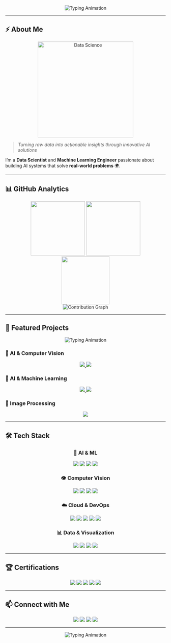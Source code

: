 <!-- ✨ Animated Header -->
<div align="center">
  <img src="https://readme-typing-svg.herokuapp.com?font=Pacifico&weight=700&size=45&duration=3500&pause=800&color=F7A41D&center=true&vCenter=true&width=900&height=80&lines=Hi+I'm+Danish+Barkat+✨;Data+Scientist+%F0%9F%8E%AF;ML+Engineer+%F0%9F%A4%96;AI+Developer+%F0%9F%9A%80;IoT+Innovator+%F0%9F%9B%A0%EF%B8%8F;Let's+Build+Something+Amazing!+🔥" alt="Typing Animation"/>
</div>

---

## ⚡ About Me  

<div align="center">
  <img src="https://media.giphy.com/media/qgQUggAC3Pfv687qPC/giphy.gif" width="300" alt="Data Science"/>
</div>  

> *Turning raw data into actionable insights through innovative AI solutions*  

I’m a **Data Scientist** and **Machine Learning Engineer** passionate about building AI systems that solve **real-world problems** 🌍.  

---

## 📊 GitHub Analytics  

<div align="center">
  <img src="https://github-readme-stats.vercel.app/api?username=Dan-445&show_icons=true&count_private=true&theme=radical&hide_border=true" height="170px"/>
  <img src="https://streak-stats.demolab.com?user=Dan-445&theme=radical&hide_border=true" height="170px"/>
</div>

<div align="center">
  <img src="https://github-profile-trophy.vercel.app/?username=Dan-445&theme=radical&no-frame=true&row=1&margin-w=15&margin-h=15" height="150px"/>
</div>

<div align="center">
  <img src="https://github-readme-activity-graph.vercel.app/graph?username=Dan-445&theme=react-dark&hide_border=true&area=true&line=F7A41D&point=FFFFFF&color=FFFFFF" alt="Contribution Graph"/>
</div>

---

## 🚀 Featured Projects  

<div align="center">
  <img src="https://readme-typing-svg.herokuapp.com?font=Fira+Code&weight=600&size=28&duration=3500&pause=1000&color=00FFCC&center=true&vCenter=true&width=600&height=60&lines=✨+My+Featured+AI+Projects+✨" alt="Typing Animation"/>
</div>

### 🔹 AI & Computer Vision  
<div align="center">
  <a href="https://github.com/Dan-445/AITrafficInsights">
    <img src="https://github-readme-stats.vercel.app/api/pin/?username=Dan-445&repo=AITrafficInsights&theme=radical&hide_border=true&bg_color=1A1B27&title_color=F7A41D&icon_color=00FFCC" />
  </a>
  <a href="https://github.com/Dan-445/Computer-Vision-Projects">
    <img src="https://github-readme-stats.vercel.app/api/pin/?username=Dan-445&repo=Computer-Vision-Projects&theme=radical&hide_border=true&bg_color=1A1B27&title_color=F7A41D&icon_color=00FFCC" />
  </a>
</div>

### 🔹 AI & Machine Learning  
<div align="center">
  <a href="https://github.com/Dan-445/Llama3TextGen-">
    <img src="https://github-readme-stats.vercel.app/api/pin/?username=Dan-445&repo=Llama3TextGen-&theme=radical&hide_border=true&bg_color=1A1B27&title_color=F7A41D&icon_color=00FFCC" />
  </a>
  <a href="https://github.com/Dan-445/Eye-Simulation-with-Dynamic-Pupil-Control">
    <img src="https://github-readme-stats.vercel.app/api/pin/?username=Dan-445&repo=Eye-Simulation-with-Dynamic-Pupil-Control&theme=radical&hide_border=true&bg_color=1A1B27&title_color=F7A41D&icon_color=00FFCC" />
  </a>
</div>

### 🔹 Image Processing  
<div align="center">
  <a href="https://github.com/Dan-445/Sky-fill-pro">
    <img src="https://github-readme-stats.vercel.app/api/pin/?username=Dan-445&repo=Sky-fill-pro&theme=radical&hide_border=true&bg_color=1A1B27&title_color=F7A41D&icon_color=00FFCC" />
  </a>
</div>

---

## 🛠 Tech Stack  

<div align="center">

### 🤖 AI & ML  
<img src="https://img.shields.io/badge/TensorFlow-%23FF6F00?style=for-the-badge&logo=tensorflow&logoColor=white"/>  
<img src="https://img.shields.io/badge/PyTorch-%23EE4C2C?style=for-the-badge&logo=pytorch&logoColor=white"/>  
<img src="https://img.shields.io/badge/Scikit_Learn-%23F7931E?style=for-the-badge&logo=scikit-learn&logoColor=white"/>  
<img src="https://img.shields.io/badge/XGBoost-%23E91E63?style=for-the-badge&logo=xgboost&logoColor=white"/>  

### 👁️ Computer Vision  
<img src="https://img.shields.io/badge/OpenCV-%2300ADEF?style=for-the-badge&logo=opencv&logoColor=white"/>  
<img src="https://img.shields.io/badge/YOLO-%2300FFFF?style=for-the-badge&logo=yolo&logoColor=black"/>  
<img src="https://img.shields.io/badge/SAM-%23FF6B6B?style=for-the-badge"/>  
<img src="https://img.shields.io/badge/Detectron2-%23FF4500?style=for-the-badge"/>  

### ☁️ Cloud & DevOps  
<img src="https://img.shields.io/badge/AWS-%23232F3E?style=for-the-badge&logo=amazon-aws&logoColor=white"/>  
<img src="https://img.shields.io/badge/Azure-%230078D4?style=for-the-badge&logo=microsoft-azure&logoColor=white"/>  
<img src="https://img.shields.io/badge/GCP-%234285F4?style=for-the-badge&logo=google-cloud&logoColor=white"/>  
<img src="https://img.shields.io/badge/Docker-%232496ED?style=for-the-badge&logo=docker&logoColor=white"/>  
<img src="https://img.shields.io/badge/Kubernetes-%23326CE5?style=for-the-badge&logo=kubernetes&logoColor=white"/>  

### 📊 Data & Visualization  
<img src="https://img.shields.io/badge/Pandas-%23150458?style=for-the-badge&logo=pandas&logoColor=white"/>  
<img src="https://img.shields.io/badge/NumPy-%23013243?style=for-the-badge&logo=numpy&logoColor=white"/>  
<img src="https://img.shields.io/badge/Tableau-%23E97627?style=for-the-badge&logo=tableau&logoColor=white"/>  
<img src="https://img.shields.io/badge/PowerBI-%23F2C811?style=for-the-badge&logo=powerbi&logoColor=black"/>  

</div>

---

## 🏆 Certifications  

<div align="center">
  <img src="https://img.shields.io/badge/HackerRank-Data_Science-%2300C853?style=for-the-badge"/>  
  <img src="https://img.shields.io/badge/Simplilearn-Data_Science-%23FF6D00?style=for-the-badge"/>  
  <img src="https://img.shields.io/badge/Coursera-Data_Analytics-%233B5998?style=for-the-badge"/>  
  <img src="https://img.shields.io/badge/Credly-Machine_Learning-%23FF4081?style=for-the-badge"/>  
  <img src="https://img.shields.io/badge/Google-Data_Analytics-%234285F4?style=for-the-badge"/>  
</div>

---

## 📫 Connect with Me  

<div align="center">
  <a href="https://www.linkedin.com"><img src="https://img.shields.io/badge/LinkedIn-Danish_Barkat-%230A66C2?style=for-the-badge&logo=linkedin&logoColor=white"/></a>
  <a href="https://www.upwork.com"><img src="https://img.shields.io/badge/Upwork-Danish_Barkat-%2322A559?style=for-the-badge&logo=upwork&logoColor=white"/></a>
  <a href="https://www.fiverr.com"><img src="https://img.shields.io/badge/Fiverr-Danish_Barkat-%2300B22D?style=for-the-badge&logo=fiverr&logoColor=white"/></a>
  <a href="mailto:barkatdanish44@gmail.com"><img src="https://img.shields.io/badge/Gmail-barkatdanish44@gmail.com-%23EA4335?style=for-the-badge&logo=gmail&logoColor=white"/></a>
</div>  

---

<div align="center">
  <img src="https://readme-typing-svg.herokuapp.com?font=Pacifico&size=30&duration=3500&pause=1200&color=FF1493&center=true&vCenter=true&width=700&height=60&lines=Always+Learning+📚;Always+Building+⚡;Always+Growing+🌱;Let's+Collaborate+🚀" alt="Typing Animation"/>
</div>

